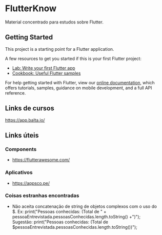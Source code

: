 # FlutterKnow

Material concentrado para estudos sobre Flutter.

## Getting Started

This project is a starting point for a Flutter application.

A few resources to get you started if this is your first Flutter project:

- [Lab: Write your first Flutter app](https://flutter.dev/docs/get-started/codelab)
- [Cookbook: Useful Flutter samples](https://flutter.dev/docs/cookbook)

For help getting started with Flutter, view our
[online documentation](https://flutter.dev/docs), which offers tutorials,
samples, guidance on mobile development, and a full API reference.

## Links de cursos

https://app.balta.io/

## Links úteis

### Components

- https://flutterawesome.com/

### Aplicativos

- https://appsco.pe/

### Coisas estranhas encontradas

- Não aceita concatenação de string de objetos complexos com o uso do $.
  Ex: print("Pessoas conhecidas: (Total de " + pessoaEntrevistada.pessoasConhecidas.length.toString() +")");
  Sugestão: print("Pessoas conhecidas: (Total de $pessoaEntrevistada.pessoasConhecidas.length.toString())");
